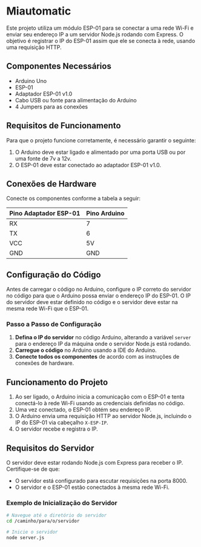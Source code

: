 # Miautomatic

Este projeto utiliza um módulo ESP-01 para se conectar a uma rede Wi-Fi e enviar seu endereço IP a um servidor Node.js rodando com Express. O objetivo é registrar o IP do ESP-01 assim que ele se conecta à rede, usando uma requisição HTTP.

## Componentes Necessários
- Arduino Uno
- ESP-01
- Adaptador ESP-01 v1.0
- Cabo USB ou fonte para alimentação do Arduino
- 4 Jumpers para as conexões

## Requisitos de Funcionamento
Para que o projeto funcione corretamente, é necessário garantir o seguinte:
1. O Arduino deve estar ligado e alimentado por uma porta USB ou por uma fonte de 7v a 12v.
2. O ESP-01 deve estar conectado ao adaptador ESP-01 v1.0.

## Conexões de Hardware
Conecte os componentes conforme a tabela a seguir:

| Pino Adaptador ESP-01 | Pino Arduino       |
|------------------------|--------------------|
| RX                     | 7                 |
| TX                     | 6                 |
| VCC                    | 5V                |
| GND                    | GND               |

## Configuração do Código
Antes de carregar o código no Arduino, configure o IP correto do servidor no código para que o Arduino possa enviar o endereço IP do ESP-01. O IP do servidor deve estar definido no código e o servidor deve estar na mesma rede Wi-Fi que o ESP-01.

### Passo a Passo de Configuração
1. **Defina o IP do servidor** no código Arduino, alterando a variável `server` para o endereço IP da máquina onde o servidor Node.js está rodando.
2. **Carregue o código** no Arduino usando a IDE do Arduino.
3. **Conecte todos os componentes** de acordo com as instruções de conexões de hardware.

## Funcionamento do Projeto
1. Ao ser ligado, o Arduino inicia a comunicação com o ESP-01 e tenta conectá-lo à rede Wi-Fi usando as credenciais definidas no código.
2. Uma vez conectado, o ESP-01 obtém seu endereço IP.
3. O Arduino envia uma requisição HTTP ao servidor Node.js, incluindo o IP do ESP-01 via cabeçalho `X-ESP-IP`.
4. O servidor recebe e registra o IP.

## Requisitos do Servidor
O servidor deve estar rodando Node.js com Express para receber o IP. Certifique-se de que:
- O servidor está configurado para escutar requisições na porta 8000.
- O servidor e o ESP-01 estão conectados à mesma rede Wi-Fi.

### Exemplo de Inicialização do Servidor
```bash
# Navegue até o diretório do servidor
cd /caminho/para/o/servidor

# Inicie o servidor
node server.js
